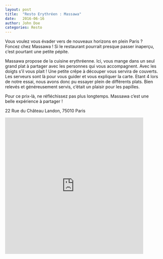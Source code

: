 ```yaml
---
layout: post
title:  "Resto Erythréen : Massawa"
date:   2016-06-16
author: John Doe
categories: Resto
---
```


Vous voulez vous évader vers de nouveaux horizons en plein Paris ? Foncez chez Massawa ! Si le restaurant pourrait presque passer inaperçu, c’est pourtant une petite pépite.

Massawa propose de la cuisine erythréenne. Ici, vous mange dans un seul grand plat à partager avec les personnes qui vous accompagnent. Avec les doigts s’il vous plait ! Une petite crêpe à découper vous servira de couverts. Les serveurs sont là pour vous guider et vous expliquer la carte. Etant 4 lors de notre essai, nous avons donc pu essayer plein de différents plats. Bien relevés et généreusement servis, c’était un plaisir pour les papilles. 

Pour ce prix-là, ne réfléchissez pas plus longtemps. Massawa c’est une belle expérience à partager ! 


22 Rue du Château Landon, 75010 Paris
<iframe src="https://www.google.com/maps/embed?pb=!1m18!1m12!1m3!1d2623.7820132893416!2d2.360790315675193!3d48.881431979289715!2m3!1f0!2f0!3f0!3m2!1i1024!2i768!4f13.1!3m3!1m2!1s0x47e66e71511562ad%3A0xcd2b921b6933ed40!2sMassawa!5e0!3m2!1sfr!2sfr!4v1466352840877" height="450" frameborder="0" style="border:0; width:90%; max-width:600px;" allowfullscreen></iframe>
